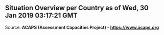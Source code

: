 ## Situation Overview per Country as of Wed, 30 Jan 2019 03:17:21 GMT

Source: **ACAPS (Assessment Capacities Project) - https://www.acaps.org**
